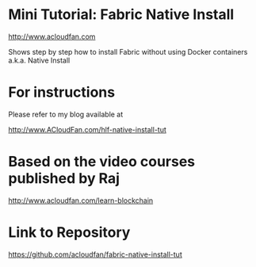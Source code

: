 Mini Tutorial: Fabric Native Install
====================================

http://www.acloudfan.com

Shows step by step how to install Fabric without using Docker containers
a.k.a.  Native Install

For instructions
================

Please refer to my blog available at

http://www.ACloudFan.com/hlf-native-install-tut


Based on the video courses published by Raj
===========================================

http://www.acloudfan.com/learn-blockchain

Link to Repository
==================
https://github.com/acloudfan/fabric-native-install-tut


